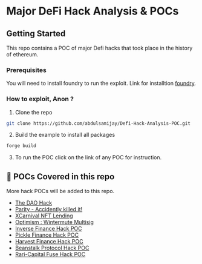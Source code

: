 # Major DeFi Hack Analysis & POCs 

## Getting Started

This repo contains a POC of major Defi hacks that took place in the history of ethereum.

### Prerequisites

You will need to install foundry to run the exploit. Link for installtion [foundry](https://github.com/foundry-rs/foundry).

### How to exploit, Anon ?

1. Clone the repo
```sh
git clone https://github.com/abdulsamijay/Defi-Hack-Analysis-POC.git
```
2. Build the example to install all packages
```sh
forge build
```
3. To run the POC click on the link of any POC for instruction.

## :tada: POCs Covered in this repo
More hack POCs will be added to this repo.

- [The DAO Hack](./src/The-Dao-hack/)
- [Parity - Accidently killed it!](./src/The-Praity-Kill/)
- [XCarnival NFT Lending](./src/XCarnival/)
- [Optimism : Wintermute Multisig](./src/Optimism-Wintermute/)
- [Inverse Finance Hack POC](./src/Inverse-finanace/)
- [Pickle Finance Hack POC](./src/pickle-finance/)
- [Harvest Finance Hack POC](./src/harvest-finance/)
- [Beanstalk Protocol Hack POC](https://github.com/abdulsamijay/Beanstalk-Exploit-POC)
- [Rari-Capital Fuse Hack POC](https://github.com/abdulsamijay/Rari-Capital-Exploit-POC)
